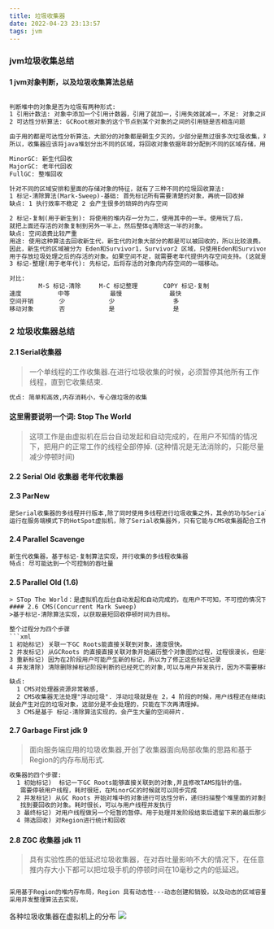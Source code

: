 ```yaml
---
title: 垃圾收集器
date: 2022-04-23 23:13:57
tags: jvm
---
```


### jvm垃圾收集总结
#### 1 jvm对象判断，以及垃圾收集算法总结

```xml

判断堆中的对象是否为垃圾有两种形式:
1 引用计数法: 对象中添加一个引用计数器，引用了就加一，引用失效就减一，不足: 对象之间循环引用无法解决
2 可达性分析算法: GCRoot根对象的这个节点到某个对象的之间的引用链是否相连问题

由于用的都是可达性分析算法，大部分的对象都是朝生夕灭的，少部分是熬过很多次垃圾收集，难以消亡。
所以，收集器应该将java堆划分出不同的区域，将回收对象依据年龄分配到不同的区域存储，用于后期回收。因而就有了

MinorGC: 新生代回收
MajorGC: 老年代回收
FullGC: 整堆回收

针对不同的区域安排和里面的存储对象的特征，就有了三种不同的垃圾回收算法:
1 标记-清除算法(Mark-Sweep)-基础: 首先标记所有需要清楚的对象，再统一回收掉
缺点: 1 执行效率不稳定 2 会产生很多的琐碎的内存空间

2 标记-复制(用于新生到): 将使用的堆内存一分为二，使用其中的一半。使用玩了后，
就把上面还存活的对象复制到另外一半上，然后整体q清除这一半的对象。
缺点: 空间浪费比较严重
用途: 使用这种算法去回收新生代，新生代的对象大部分的都是可以被回收的，所以比较浪费。
因此，新生代的区域被分为 Eden和Survivor1，Survivor2 区域，只使用Eden和Survivor1，Survivor2 只是预留的空间，
用于存放垃圾处理之后的存活的对象。如果空间不足，就需要老年代提供内存空间支持。(这就是新生代为什么这么分配的原因)
3 标记-整理(用于老年代): 先标记，后将存活的对象向内存空间的一端移动。

对比:
        M-S 标记-清除     M-C 标记整理       COPY 标记-复制
速度          中等           最慢             最快
空间开销       少            少                多
移动对象       否            是                是

```
### 2 垃圾收集器总结
#### 2.1 Serial收集器
>一个单线程的工作收集器.在进行垃圾收集的时候，必须暂停其他所有工作线程，直到它收集结束.

```xml
优点: 简单和高效,内存消耗小，专心做垃圾的收集
```

#### 这里需要说明一个词: Stop The World
>这项工作是由虚拟机在后台自动发起和自动完成的，在用户不知情的情况下，把用户的正常工作的线程全部停掉. 
>(这种情况是无法消除的，只能尽量减少停顿时间)

#### 2.2 Serial Old 收集器 老年代收集器

#### 2.3 ParNew
```xml
是Serial收集器的多线程并行版本,除了同时使用多线程进行垃圾收集之外，其余的功与Serial的收集器的一摸一样.
运行在服务端模式下的HotSpot虚拟机，除了Serial收集器外，只有它能与CMS收集器配合工作.

```

#### 2.4 Parallel Scavenge
```xml
新生代收集器，基于标记-复制算法实现，并行收集的多线程收集器
特点: 尽可能达到一个可控制的吞吐量
```

#### 2.5 Parallel Old (1.6)
```xml
> STop The World：是虚拟机在后台自动发起和自动完成的，在用户不可知，不可控的情况下，把用户的正常工作的线程全部停掉。
#### 2.6 CMS(Concurrent Mark Sweep) 
>基于标记-清除算法实现，以获取最短回收停顿时间为目标。

整个过程分为四个步骤
```xml
1 初始标记) 关联一下GC Roots能直接关联到对象，速度很快。
2 并发标记) 从GCRoots 的直接直接关联对象开始遍历整个对象图的过程，过程很漫长，但是不需要停顿用户线程
3 重新标记) 因为在2阶段用户可能产生新的标记，所以为了修正这些标记记录
4 并发清除) 清除删除掉标记阶段判断的已经死亡的对象,可以与用户并发执行，因为不需要移动存活对象

缺点:
  1 CMS对处理器资源非常敏感,
  2 CMS收集器无法处理"浮动垃圾". 浮动垃圾就是在 2，4 阶段的时候，用户线程还在继续运行，
就会产生对应的垃圾对象，这部分是不会处理的，只能在下次再清理掉。
  3 CMS是基于 标记-清除算法实现的，会产生大量的空间碎片.
```

#### 2.7 Garbage First jdk 9

>面向服务端应用的垃圾收集器,开创了收集器面向局部收集的思路和基于Region的内存布局形式.
```xml
收集器的四个步骤:
  1 初始标记)  标记一下GC Roots能够直接关联到的对象,并且修改TAMS指针的值。
   需要停顿用户线程，耗时很短，在MinorGC的时候就可以同步完成
  2 并发标记) 从GC Roots 开始对堆中的对象进行可达性分析，递归扫描整个堆里面的对象图
   找到要回收的对象。耗时很长，可以与用户线程并发执行
  3 最终标记) 对用户线程做另一个短暂的暂停。用于处理并发阶段结束后遗留下来的最后那少量的SATB记录
  4 筛选回收) 对Region进行统计和回收
```

#### 2.8 ZGC 收集器 jdk 11
> 具有实验性质的低延迟垃圾收集器，在对吞吐量影响不大的情况下，在任意推内存大小下都可以把垃圾手机的停顿时间在10毫秒之内的低延迟。

```xml

采用基于Region的堆内存布局，Region 具有动态性---动态创建和销毁，以及动态的区域容量大小。
采用并发整理算法去实现，
```

各种垃圾收集器在虚拟机上的分布
![](/../../static/jvm/收集器分布.jpg)


 




